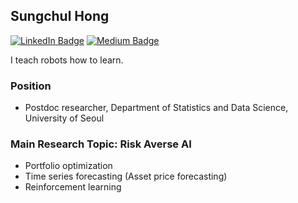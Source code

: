 ## Sungchul Hong

[![LinkedIn Badge](http://img.shields.io/badge/-LinkedIn-0072b1?style=flat&logo=linkedin&link=https://www.linkedin.com/in/sungchul-hong-a75b1311b/)](https://www.linkedin.com/in/sungchul-hong-a75b1311b/)
[![Medium Badge](http://img.shields.io/badge/-Medium-12100E?style=flat&logo=medium&link=https://medium.com/@chulhongsung)](https://medium.com/@chulhongsung)

I teach robots how to learn.

### Position
- Postdoc researcher, Department of Statistics and Data Science, University of Seoul

### Main Research Topic: Risk Averse AI
- Portfolio optimization
- Time series forecasting (Asset price forecasting)
- Reinforcement learning
